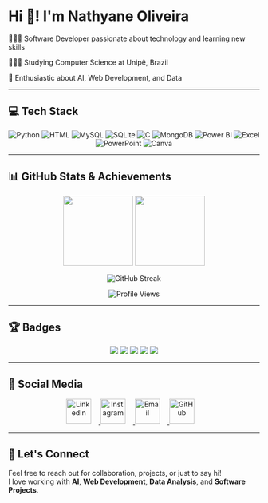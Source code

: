 # Hi 👋! I'm Nathyane Oliveira

👩🏻‍💻 Software Developer passionate about technology and learning new skills  

👩🏻‍🎓 Studying Computer Science at Unipê, Brazil  

👾 Enthusiastic about AI, Web Development, and Data  

---

## 💻 Tech Stack
<p align="center">
  <img src="https://img.icons8.com/color/48/3776AB/python.png" title="Python"/>
  <img src="https://img.icons8.com/color/48/E34F26/html-5.png" title="HTML"/>
  <img src="https://img.icons8.com/color/48/CC2927/mysql-logo.png" title="MySQL"/>
  <img src="https://img.icons8.com/color/48/0061B0/sql.png" title="SQLite"/>
  <img src="https://img.icons8.com/color/48/00599C/c-programming.png" title="C"/>
  <img src="https://img.icons8.com/color/48/4DB33D/mongodb.png" title="MongoDB"/>
  <img src="https://img.icons8.com/color/48/F2C811/power-bi.png" title="Power BI"/>
  <img src="https://img.icons8.com/color/48/2A73CC/microsoft-excel-2019.png" title="Excel"/>
  <img src="https://img.icons8.com/color/48/ED7D31/microsoft-powerpoint-2019.png" title="PowerPoint"/>
  <img src="https://img.icons8.com/color/48/FF0000/canva.png" title="Canva"/>
</p>

---

## 📊 GitHub Stats & Achievements
<p align="center">
  <img height="140" src="https://github-readme-stats.vercel.app/api?username=nathyaneoliveira&show_icons=true&theme=neon"/>
  <img height="140" src="https://github-readme-stats.vercel.app/api/top-langs/?username=nathyaneoliveira&layout=compact&langs_count=8&theme=neon"/>
</p>

<p align="center">
  <img src="https://github-readme-streak-stats.herokuapp.com/?user=nathyaneoliveira&theme=neon" alt="GitHub Streak"/>
</p>

<p align="center">
  <img src="https://komarev.com/ghpvc/?username=nathyaneoliveira&style=flat-square&color=39FF14" alt="Profile Views"/>
</p>

---

## 🏆 Badges
<p align="center">
  <img src="https://img.shields.io/badge/Code-Passionate-%2338FF14" />
  <img src="https://img.shields.io/badge/AI-Enthusiast-%2338FF14" />
  <img src="https://img.shields.io/badge/Web-Developer-%2338FF14" />
  <img src="https://img.shields.io/badge/Data-Explorer-%2338FF14" />
  <img src="https://img.shields.io/badge/Student-%2338FF14" />
</p>

---

## 📱 Social Media
<p align="center">
  <a href="https://www.linkedin.com/in/nathyaneoliveira/" target="_blank">
    <img src="https://img.icons8.com/ios-filled/50/0077B5/linkedin.png" width="50" title="LinkedIn" style="margin-right: 15px;"/>
  </a>
  <a href="https://www.instagram.com/nathyaneoliveira/" target="_blank">
    <img src="https://img.icons8.com/ios-filled/50/E4405F/instagram.png" width="50" title="Instagram" style="margin-right: 15px;"/>
  </a>
  <a href="mailto:snathyaneoliveira@hotmail.com" target="_blank">
    <img src="https://img.icons8.com/ios-filled/50/0078D4/ms-outlook.png" width="50" title="Email" style="margin-right: 15px;"/>
  </a>
  <a href="https://github.com/nathyaneoliveira" target="_blank">
    <img src="https://img.icons8.com/ios-glyphs/50/000000/github.png" width="50" title="GitHub" style="margin-right: 15px;"/>
  </a>
</p>

---

## 🌟 Let's Connect
Feel free to reach out for collaboration, projects, or just to say hi!  
I love working with **AI**, **Web Development**, **Data Analysis**, and **Software Projects**.
